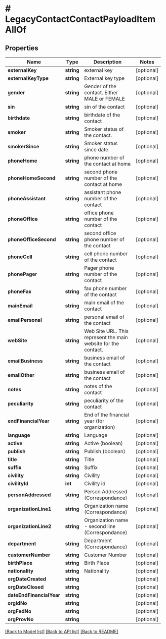 # # LegacyContactContactPayloadItemAllOf

## Properties

Name | Type | Description | Notes
------------ | ------------- | ------------- | -------------
**externalKey** | **string** | external key | [optional] 
**externalKeyType** | **string** | External key type | [optional] 
**gender** | **string** | Gender of the contact. Either MALE or FEMALE | [optional] 
**sin** | **string** | sin of the contact | [optional] 
**birthdate** | **string** | birthdate of the contact | [optional] 
**smoker** | **string** | Smoker status of the contact. | [optional] 
**smokerSince** | **string** | Smoker status since date. | [optional] 
**phoneHome** | **string** | phone number of the contact at home | [optional] 
**phoneHomeSecond** | **string** | second phone number of the contact at home | [optional] 
**phoneAssistant** | **string** | assistant phone number of the contact | [optional] 
**phoneOffice** | **string** | office phone number of the contact | [optional] 
**phoneOfficeSecond** | **string** | second office phone number of the contact | [optional] 
**phoneCell** | **string** | cell phone number of the contact | [optional] 
**phonePager** | **string** | Pager phone number of the contact | [optional] 
**phoneFax** | **string** | fax phone number of the contact | [optional] 
**mainEmail** | **string** | main email of the contact | [optional] 
**emailPersonal** | **string** | personal email of the contact | [optional] 
**webSite** | **string** | Web Site URL. This represent the main website for the contact. | [optional] 
**emailBusiness** | **string** | business email of the contact | [optional] 
**emailOther** | **string** | business email of the contact | [optional] 
**notes** | **string** | notes of the contact | [optional] 
**peculiarity** | **string** | peculiarity of the contact | [optional] 
**endFinancialYear** | **string** | End of the financial year (for organization) | [optional] 
**language** | **string** | Language | [optional] 
**active** | **string** | Active (boolean) | [optional] 
**publish** | **string** | Publish (boolean) | [optional] 
**title** | **string** | Title | [optional] 
**suffix** | **string** | Suffix | [optional] 
**civility** | **string** | Civility | [optional] 
**civilityId** | **int** | Civility id | [optional] 
**personAddressed** | **string** | Person Addressed (Correspondance) | [optional] 
**organizationLine1** | **string** | Organization name (Correspondance) | [optional] 
**organizationLine2** | **string** | Organization name - second line (Correspondance) | [optional] 
**department** | **string** | Department (Correspondance) | [optional] 
**customerNumber** | **string** | Customer Number | [optional] 
**birthPlace** | **string** | Birth Place | [optional] 
**nationality** | **string** | Nationality | [optional] 
**orgDateCreated** | **string** |  | [optional] 
**orgDateClosed** | **string** |  | [optional] 
**dateEndFinancialYear** | **string** |  | [optional] 
**orgIdNo** | **string** |  | [optional] 
**orgFedNo** | **string** |  | [optional] 
**orgProvNo** | **string** |  | [optional] 

[[Back to Model list]](../../README.md#documentation-for-models) [[Back to API list]](../../README.md#documentation-for-api-endpoints) [[Back to README]](../../README.md)


